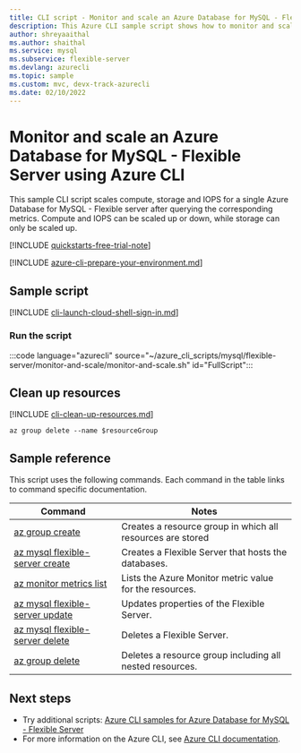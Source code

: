 ```yaml
---
title: CLI script - Monitor and scale an Azure Database for MySQL - Flexible Server
description: This Azure CLI sample script shows how to monitor and scale a single Azure Database for MySQL - Flexible server up or down to allow for changing performance needs. 
author: shreyaaithal
ms.author: shaithal
ms.service: mysql
ms.subservice: flexible-server
ms.devlang: azurecli
ms.topic: sample
ms.custom: mvc, devx-track-azurecli
ms.date: 02/10/2022 
---
```


# Monitor and scale an Azure Database for MySQL - Flexible Server using Azure CLI

This sample CLI script scales compute, storage and IOPS for a single Azure Database for MySQL - Flexible server after querying the corresponding metrics. Compute and IOPS can be scaled up or down, while storage can only be scaled up.

[!INCLUDE [quickstarts-free-trial-note](../../includes/flexible-server-free-trial-note.md)]

[!INCLUDE [azure-cli-prepare-your-environment.md](~/articles/reusable-content/azure-cli/azure-cli-prepare-your-environment.md)]

## Sample script

[!INCLUDE [cli-launch-cloud-shell-sign-in.md](../../../../includes/cli-launch-cloud-shell-sign-in.md)]

### Run the script

:::code language="azurecli" source="~/azure_cli_scripts/mysql/flexible-server/monitor-and-scale/monitor-and-scale.sh" id="FullScript":::

## Clean up resources

[!INCLUDE [cli-clean-up-resources.md](../../../../includes/cli-clean-up-resources.md)]

```azurecli
az group delete --name $resourceGroup
```

## Sample reference

This script uses the following commands. Each command in the table links to command specific documentation.

| **Command** | **Notes** |
|---|---|
|[az group create](/cli/azure/group#az-group-create)|Creates a resource group in which all resources are stored|
|[az mysql flexible-server create](/cli/azure/mysql/flexible-server#az-mysql-flexible-server-create)|Creates a Flexible Server that hosts the databases.|
|[az monitor metrics list](/cli/azure/monitor/metrics#az-monitor-metrics-list)|Lists the Azure Monitor metric value for the resources.|
|[az mysql flexible-server update](/cli/azure/mysql/flexible-server#az-mysql-flexible-server-update)|Updates properties of the Flexible Server.|
|[az mysql flexible-server delete](/cli/azure/mysql/flexible-server#az-mysql-flexible-server-delete)|Deletes a Flexible Server.|
|[az group delete](/cli/azure/group#az-group-delete) | Deletes a resource group including all nested resources.|

## Next steps

- Try additional scripts: [Azure CLI samples for Azure Database for MySQL - Flexible Server](../sample-scripts-azure-cli.md)
- For more information on the Azure CLI, see [Azure CLI documentation](/cli/azure).
